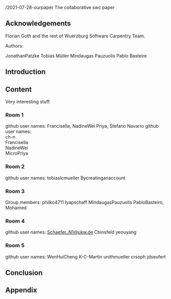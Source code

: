 /2021-07-28-ourpaper
The collaborative swc paper

## Acknowledgements

Florian Goth and the rest of Wuerzburg Software Carpentry Team.

Authors: 

<!Add your Plain name here!>
JonathanPatzke Tobias Müller Mindaugas Pauzuolis Pablo Basteire

## Introduction

## Content
Very interesting stuff.

### Room 1
github user names: Francisella, NadineWei Priya, Stefano Navarro
github user names:<br>
ch-n<br>
Francisella <br>
NadineWei<br>
MicroPriya

### Room 2
github user names:
tobiaslcmueller
Bycreatinganaccount

### Room 3
Group members: philko4711 lyapschaff MindaugasPauzuolis PabloBasteiro, Mohamed


### Room 4
github user names:
Schaefer_N1@ukw.de
Cbinsfeld
yeouyang

### Room 5
github user names: WenHuiCheng K-C-Martin unithmueller crsoph jdseufert

## Conclusion

## Appendix
